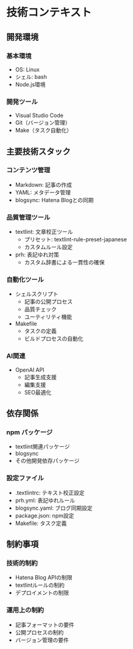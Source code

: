 # 技術コンテキスト

## 開発環境

### 基本環境

- OS: Linux
- シェル: bash
- Node.js環境

### 開発ツール

- Visual Studio Code
- Git（バージョン管理）
- Make（タスク自動化）

## 主要技術スタック

### コンテンツ管理

- Markdown: 記事の作成
- YAML: メタデータ管理
- blogsync: Hatena Blogとの同期

### 品質管理ツール

- textlint: 文章校正ツール
  - プリセット: textlint-rule-preset-japanese
  - カスタムルール設定
- prh: 表記ゆれ対策
  - カスタム辞書による一貫性の確保

### 自動化ツール

- シェルスクリプト
  - 記事の公開プロセス
  - 品質チェック
  - ユーティリティ機能
- Makefile
  - タスクの定義
  - ビルドプロセスの自動化

### AI関連

- OpenAI API
  - 記事生成支援
  - 編集支援
  - SEO最適化

## 依存関係

### npm パッケージ

- textlint関連パッケージ
- blogsync
- その他開発依存パッケージ

### 設定ファイル

- .textlintrc: テキスト校正設定
- prh.yml: 表記ゆれルール
- blogsync.yaml: ブログ同期設定
- package.json: npm設定
- Makefile: タスク定義

## 制約事項

### 技術的制約

- Hatena Blog APIの制限
- textlintルールの制約
- デプロイメントの制限

### 運用上の制約

- 記事フォーマットの要件
- 公開プロセスの制約
- バージョン管理の要件
